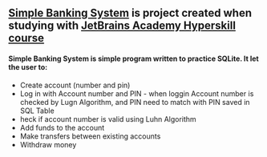 
## [Simple Banking System][1] is project created when studying with [JetBrains Academy Hyperskill course][2]

#### **Simple Banking System** is simple program written to practice SQLite. It let the user to:
* Create account (number and pin)
* Log in with Account number and PIN - when loggin Account number is checked by Lugn Algorithm, and PIN need to match with PIN saved in SQL Table 
* heck if account number is valid using Luhn Algorithm
* Add funds to the account
* Make transfers between existing accounts
* Withdraw money


[1]: To_Do_LIist.py
[2]: https://hyperskill.org

